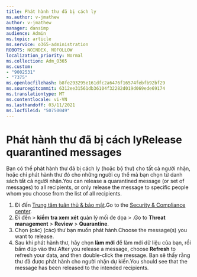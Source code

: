 ```yaml
---
title: Phát hành thư đã bị cách ly
ms.author: v-jmathew
author: v-jmathew
manager: dansimp
audience: Admin
ms.topic: article
ms.service: o365-administration
ROBOTS: NOINDEX, NOFOLLOW
localization_priority: Normal
ms.collection: Adm_O365
ms.custom:
- "9002531"
- "7375"
ms.openlocfilehash: b8fe293295e161dfc2a6476f16574febfb92bf29
ms.sourcegitcommit: 6312ee31561db36104f32282d019d069ede69174
ms.translationtype: MT
ms.contentlocale: vi-VN
ms.lasthandoff: 03/11/2021
ms.locfileid: "50750049"
---
```

# <a name="release-quarantined-messages"></a><span data-ttu-id="37cc7-102">Phát hành thư đã bị cách ly</span><span class="sxs-lookup"><span data-stu-id="37cc7-102">Release quarantined messages</span></span>

<span data-ttu-id="37cc7-103">Bạn có thể phát hành thư đã bị cách ly (hoặc bộ thư) cho tất cả người nhận, hoặc chỉ phát hành thư đó cho những người cụ thể mà bạn chọn từ danh sách tất cả người nhận.</span><span class="sxs-lookup"><span data-stu-id="37cc7-103">You can release a quarantined message (or set of messages) to all recipients, or only release the message to specific people whom you choose from the list of all recipients.</span></span>

1. <span data-ttu-id="37cc7-104">Đi đến [Trung tâm tuân thủ & bảo mật](https://go.microsoft.com/fwlink/p/?linkid=2077143).</span><span class="sxs-lookup"><span data-stu-id="37cc7-104">Go to the [Security & Compliance center](https://go.microsoft.com/fwlink/p/?linkid=2077143).</span></span>
2. <span data-ttu-id="37cc7-105">Đi đến   >  **kiểm tra xem xét** quản lý mối đe dọa  >  .</span><span class="sxs-lookup"><span data-stu-id="37cc7-105">Go to **Threat management** > **Review** > **Quarantine**.</span></span>
3. <span data-ttu-id="37cc7-106">Chọn (các) (các) thư bạn muốn phát hành.</span><span class="sxs-lookup"><span data-stu-id="37cc7-106">Choose the message(s) you want to release.</span></span>
4. <span data-ttu-id="37cc7-107">Sau khi phát hành thư, hãy chọn **làm mới** để làm mới dữ liệu của bạn, rồi bấm đúp vào thư.</span><span class="sxs-lookup"><span data-stu-id="37cc7-107">After you release a message, choose **Refresh** to refresh your data, and then double-click the message.</span></span> <span data-ttu-id="37cc7-108">Bạn sẽ thấy rằng thư đã được phát hành cho người nhận dự kiến.</span><span class="sxs-lookup"><span data-stu-id="37cc7-108">You should see that the message has been released to the intended recipients.</span></span>

